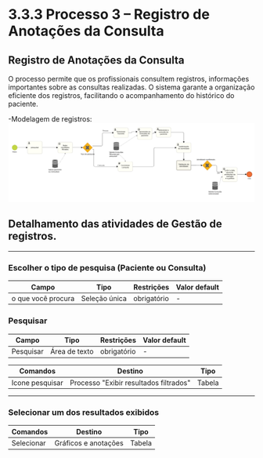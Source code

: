 # 3.3.3 Processo 3 – Registro de Anotações da Consulta

## Registro de Anotações da Consulta  

O processo permite que os profissionais consultem registros, informações importantes sobre as consultas realizadas. O sistema garante a organização eficiente dos registros, facilitando o acompanhamento do histórico do paciente.  

-Modelagem de registros:
![Exemplo de um Modelo BPMN do PROCESSO 4](images/bpmnGestaoRegistroConsultas.png)  



## Detalhamento das atividades de Gestão de registros. 

---

### **Escolher o tipo de pesquisa (Paciente ou Consulta)**  

| **Campo** | **Tipo** | **Restrições** | **Valor default** |
| --- | --- | --- | --- |
| o que você procura | Seleção única | obrigatório | - |

### **Pesquisar**  

| **Campo** | **Tipo** | **Restrições** | **Valor default** |
| --- | --- | --- | --- |
| Pesquisar | Área de texto | obrigatório | - |

| **Comandos** | **Destino** | **Tipo** |
| --- | --- | --- |
| Icone pesquisar | Processo "Exibir resultados filtrados" | Tabela |
---

### **Selecionar um dos resultados exibidos**  

| **Comandos** | **Destino** | **Tipo** |
| --- | --- | --- |
| Selecionar | Gráficos e anotações | Tabela |

